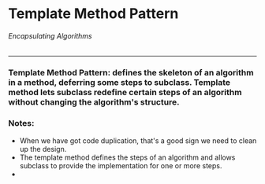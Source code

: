 # Template Method Pattern
###### Encapsulating Algorithms

----

### Template Method Pattern: defines the skeleton of an algorithm in a method, deferring some steps to subclass. Template method lets subclass redefine certain steps of an algorithm without changing the algorithm's structure. 

### Notes:
- When we have got code duplication, that's a good sign we need to clean up the design.
- The template method defines the steps of an algorithm and allows subclass to provide the implementation for one or more steps.
- 